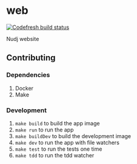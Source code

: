 # web

[![Codefresh build status]( https://g.codefresh.io/api/badges/build?repoOwner=nudj&repoName=web&branch=master&pipelineName=master&accountName=collingo&key=eyJhbGciOiJIUzI1NiJ9.NThhZDVhYzdhOGU4YWUwMTAwMzQ4MTcz.LswrznCGW0BHHD1jCDCg-EWQm_-4_j0qwWCvUTZcCYA&type=cf-1)]( https://g.codefresh.io/repositories/nudj/web/builds?filter=trigger:build;branch:master;service:58af1fc2a6eaef01000f1bd6~master)

Nudj website

## Contributing

### Dependencies

1. Docker
1. Make

### Development

1. `make build` to build the app image
  1. `make run` to run the app
1. `make buildDev` to build the development image
  1. `make dev` to run the app with file watchers
  1. `make test` to run the tests one time
  1. `make tdd` to run the tdd watcher
